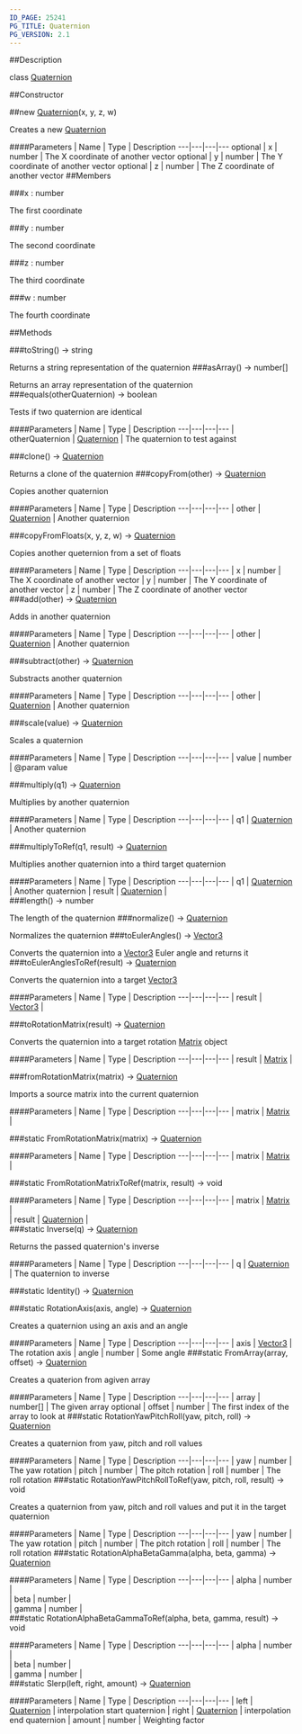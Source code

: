 ```yaml
---
ID_PAGE: 25241
PG_TITLE: Quaternion
PG_VERSION: 2.1
---
```

##Description

class [Quaternion](/classes/2.2/Quaternion)



##Constructor

##new [Quaternion](/classes/2.2/Quaternion)(x, y, z, w)

Creates a new [Quaternion](/classes/2.2/Quaternion)

####Parameters
 | Name | Type | Description
---|---|---|---
optional | x | number |  The X coordinate of another vector
optional | y | number |  The Y coordinate of another vector
optional | z | number |  The Z coordinate of another vector
##Members

###x : number

The first coordinate

###y : number

The second coordinate

###z : number

The third coordinate

###w : number

The fourth coordinate

##Methods

###toString() &rarr; string

Returns a string representation of the quaternion
###asArray() &rarr; number[]

Returns an array representation of the quaternion
###equals(otherQuaternion) &rarr; boolean

Tests if two quaternion are identical

####Parameters
 | Name | Type | Description
---|---|---|---
 | otherQuaternion | [Quaternion](/classes/2.2/Quaternion) |  The quaternion to test against

###clone() &rarr; [Quaternion](/classes/2.2/Quaternion)

Returns a clone of the quaternion
###copyFrom(other) &rarr; [Quaternion](/classes/2.2/Quaternion)

Copies another quaternion

####Parameters
 | Name | Type | Description
---|---|---|---
 | other | [Quaternion](/classes/2.2/Quaternion) |  Another quaternion

###copyFromFloats(x, y, z, w) &rarr; [Quaternion](/classes/2.2/Quaternion)

Copies another queternion from a set of floats

####Parameters
 | Name | Type | Description
---|---|---|---
 | x | number |  The X coordinate of another vector
 | y | number |  The Y coordinate of another vector
 | z | number |  The Z coordinate of another vector
###add(other) &rarr; [Quaternion](/classes/2.2/Quaternion)

Adds in another quaternion

####Parameters
 | Name | Type | Description
---|---|---|---
 | other | [Quaternion](/classes/2.2/Quaternion) |  Another quaternion

###subtract(other) &rarr; [Quaternion](/classes/2.2/Quaternion)

Substracts another quaternion

####Parameters
 | Name | Type | Description
---|---|---|---
 | other | [Quaternion](/classes/2.2/Quaternion) |  Another quaternion

###scale(value) &rarr; [Quaternion](/classes/2.2/Quaternion)

Scales a quaternion

####Parameters
 | Name | Type | Description
---|---|---|---
 | value | number |  @param value

###multiply(q1) &rarr; [Quaternion](/classes/2.2/Quaternion)

Multiplies by another quaternion

####Parameters
 | Name | Type | Description
---|---|---|---
 | q1 | [Quaternion](/classes/2.2/Quaternion) |  Another quaternion

###multiplyToRef(q1, result) &rarr; [Quaternion](/classes/2.2/Quaternion)

Multiplies another quaternion into a third target quaternion

####Parameters
 | Name | Type | Description
---|---|---|---
 | q1 | [Quaternion](/classes/2.2/Quaternion) |  Another quaternion
 | result | [Quaternion](/classes/2.2/Quaternion) |  
###length() &rarr; number

The length of the quaternion
###normalize() &rarr; [Quaternion](/classes/2.2/Quaternion)

Normalizes the quaternion
###toEulerAngles() &rarr; [Vector3](/classes/2.2/Vector3)

Converts the quaternion into a [Vector3](/classes/2.2/Vector3) Euler angle and returns it
###toEulerAnglesToRef(result) &rarr; [Quaternion](/classes/2.2/Quaternion)

Converts the quaternion into a target [Vector3](/classes/2.2/Vector3)

####Parameters
 | Name | Type | Description
---|---|---|---
 | result | [Vector3](/classes/2.2/Vector3) |  

###toRotationMatrix(result) &rarr; [Quaternion](/classes/2.2/Quaternion)

Converts the quaternion into a target rotation [Matrix](/classes/2.2/Matrix) object

####Parameters
 | Name | Type | Description
---|---|---|---
 | result | [Matrix](/classes/2.2/Matrix) |  

###fromRotationMatrix(matrix) &rarr; [Quaternion](/classes/2.2/Quaternion)

Imports a source matrix into the current quaternion

####Parameters
 | Name | Type | Description
---|---|---|---
 | matrix | [Matrix](/classes/2.2/Matrix) |  

###static FromRotationMatrix(matrix) &rarr; [Quaternion](/classes/2.2/Quaternion)



####Parameters
 | Name | Type | Description
---|---|---|---
 | matrix | [Matrix](/classes/2.2/Matrix) |  

###static FromRotationMatrixToRef(matrix, result) &rarr; void



####Parameters
 | Name | Type | Description
---|---|---|---
 | matrix | [Matrix](/classes/2.2/Matrix) |  
 | result | [Quaternion](/classes/2.2/Quaternion) |  
###static Inverse(q) &rarr; [Quaternion](/classes/2.2/Quaternion)

Returns the passed quaternion's inverse

####Parameters
 | Name | Type | Description
---|---|---|---
 | q | [Quaternion](/classes/2.2/Quaternion) |  The quaternion to inverse

###static Identity() &rarr; [Quaternion](/classes/2.2/Quaternion)


###static RotationAxis(axis, angle) &rarr; [Quaternion](/classes/2.2/Quaternion)

Creates a quaternion using an axis and an angle

####Parameters
 | Name | Type | Description
---|---|---|---
 | axis | [Vector3](/classes/2.2/Vector3) |  The rotation axis
 | angle | number |  Some angle
###static FromArray(array, offset) &rarr; [Quaternion](/classes/2.2/Quaternion)

Creates a quaterion from agiven array

####Parameters
 | Name | Type | Description
---|---|---|---
 | array | number[] |  The given array
optional | offset | number |  The first index of the array to look at
###static RotationYawPitchRoll(yaw, pitch, roll) &rarr; [Quaternion](/classes/2.2/Quaternion)

Creates a quaternion from yaw, pitch and roll values

####Parameters
 | Name | Type | Description
---|---|---|---
 | yaw | number |  The yaw rotation
 | pitch | number |  The pitch rotation
 | roll | number |  The roll rotation
###static RotationYawPitchRollToRef(yaw, pitch, roll, result) &rarr; void

Creates a quaternion from yaw, pitch and roll values and put it in the target quaternion

####Parameters
 | Name | Type | Description
---|---|---|---
 | yaw | number |  The yaw rotation
 | pitch | number |  The pitch rotation
 | roll | number |  The roll rotation
###static RotationAlphaBetaGamma(alpha, beta, gamma) &rarr; [Quaternion](/classes/2.2/Quaternion)



####Parameters
 | Name | Type | Description
---|---|---|---
 | alpha | number |  
 | beta | number |  
 | gamma | number |  
###static RotationAlphaBetaGammaToRef(alpha, beta, gamma, result) &rarr; void



####Parameters
 | Name | Type | Description
---|---|---|---
 | alpha | number |  
 | beta | number |  
 | gamma | number |  
###static Slerp(left, right, amount) &rarr; [Quaternion](/classes/2.2/Quaternion)



####Parameters
 | Name | Type | Description
---|---|---|---
 | left | [Quaternion](/classes/2.2/Quaternion) |  interpolation start quaternion
 | right | [Quaternion](/classes/2.2/Quaternion) |  interpolation end quaternion
 | amount | number |  Weighting factor
